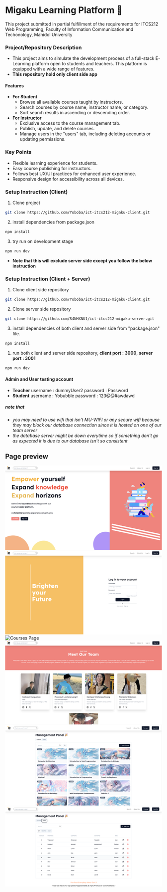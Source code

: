 # Migaku Learning Platform 📖

This project submitted in partial fulfillment of
the requirements for ITCS212 Web Programming, Faculty of Information Communication and Techonology, Mahidol University

### Project/Repository Description

- This project aims to simulate the development process of a full-stack E-Learning platform open to students and teachers. This platform is equipped with a wide range of features.
- **This repository hold only client side app**

#### Features

- **For Student**
  - Browse all available courses taught by instructors.
  - Search courses by course name, instructor name, or category.
  - Sort search results in ascending or descending order.
- **For Instructor**
  - Exclusive access to the course management tab.
  - Publish, update, and delete courses.
  - Manage users in the "users" tab, including deleting accounts or updating permissions.

### Key Points

- Flexible learning experience for students.
- Easy course publishing for instructors.
- Follows best UX/UI practices for enhanced user experience.
- Responsive design for accessibility across all devices.

### Setup Instruction (Client)

<!-- setup instruction info  -->

1. Clone project

```bash
git clone https://github.com/Yoboba/ict-itcs212-migaku-client.git
```

2. install dependencies from package.json

```bash
npm install
```

3. try run on development stage

```bash
npm run dev
```

- **Note that this will exclude server side except you follow the below instruction**

### Setup Instruction (Client + Server)

<!-- setup instruction info  -->

1. Clone client side repository

```bash
git clone https://github.com/Yoboba/ict-itcs212-migaku-client.git
```

2. Clone server side repository

```bash
git clone https://github.com/S4NHXNU1/ict-itcs212-migaku-server.git
```

3. install dependencies of both client and server side from "package.json" file.

```bash
npm install
```

1. run both client and server side repository, **client port : 3000**, **server port : 3001**

```bash
npm run dev
```

#### Admin and User testing account

- **Teacher**
  username : dummyUser2
  password : Password
- **Student**
  username : Yobubble
  password : 123@@#awdawd

##### note that

- _you may need to use wifi that isn't MU-WIFI or any secure wifi because they may block our database connection since it is hosted on one of our team server_
- _the database server might be down everytime so if something don't go as expected it is due to our database isn't so consistent_

## Page preview

![Home Page](./public/pages/home.png)
![Login Page](./public/pages/login.png)
![Courses Page](./public/pages/courses_browse.png)
![About us Page](./public/pages/about_us.png)
![Manage Course Page](./public/pages/course_manage.png)
![Manage User Page](./public/pages/user_manage.png)
